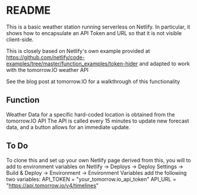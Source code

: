 # README #
This is a basic weather station running serverless on Netlify.
In particular, it shows how to encapsulate an API Token and URL so that it is not visible client-side.

This is closely based on Netlify's own example provided at
https://github.com/netlify/code-examples/tree/master/function_examples/token-hider
and adapted to work with the tomorrow.IO weather API

See the blog post at tomorrow.IO for a walkthrough of this functionality

## Function ##
Weather Data for a specific hard-coded location is obtained from the tomorrow.IO API
The API is called every 15 minutes to update new forecast data, and a button allows for an immediate update.

## To Do ##
To clone this and set up your own Netlify page derived from this, you will to add to environment variables
on Netlify -> Deploys -> Deploy Settings -> Build & Deploy -> Environment -> Environment Variables
add the following two variables:
API_TOKEN = "your_tomorrow.io_api_token"
API_URL = "https://api.tomorrow.io/v4/timelines"

